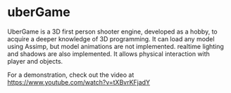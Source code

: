 # uberGame

UberGame is a 3D first person shooter engine, developed as a hobby, to acquire a deeper knowledge of 3D programming. It can load any model using Assimp, but model animations are not implemented. realtime lighting and shadows are also implemented. It allows physical interaction with player and objects. 

For a demonstration, check out the video at https://www.youtube.com/watch?v=tXBvrKFjadY
